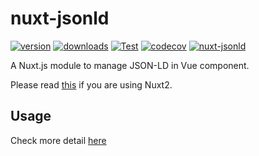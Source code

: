 # nuxt-jsonld

[![version](https://img.shields.io/npm/v/nuxt-jsonld.svg)](https://www.npmjs.com/package/nuxt-jsonld)
[![downloads](https://img.shields.io/npm/dt/nuxt-jsonld.svg)](https://www.npmjs.com/package/nuxt-jsonld)
[![Test](https://github.com/ymmooot/nuxt-jsonld/workflows/Test/badge.svg)](https://github.com/ymmooot/nuxt-jsonld/actions/workflows/test.yml)
[![codecov](https://codecov.io/gh/ymmooot/nuxt-jsonld/branch/master/graph/badge.svg)](https://codecov.io/gh/ymmooot/nuxt-jsonld)
[![nuxt-jsonld](https://img.shields.io/endpoint?url=https://dashboard.cypress.io/badge/simple/8v9ivg/master&style=flat&logo=cypress)](https://dashboard.cypress.io/projects/8v9ivg/runs)

A Nuxt.js module to manage JSON-LD in Vue component.

Please read [this](https://github.com/ymmooot/nuxt-jsonld/blob/v1/README.md) if you are using Nuxt2.

## Usage

Check more detail [here](https://github.com/ymmooot/nuxt-jsonld/README.md)
